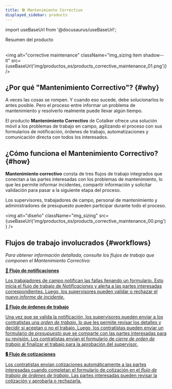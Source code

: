 ```yaml
---
title: 🛠 Mantenimiento Correctivo
displayed_sidebar: products
---
```


import useBaseUrl from '@docusaurus/useBaseUrl'; 

<span className="hero__title">Resumen del producto</span>
<br/>
<br/>

<img alt="corrective maintenance" className="img_sizing item shadow--tl" src={useBaseUrl('img/productos_es/products_corrective_maintenance_01.png')} />
<br/>

## ¿Por qué "Mantenimiento Correctivo"? {#why}

A veces las cosas se rompen. Y cuando eso sucede, debe solucionarlos lo antes posible. Pero el proceso entre informar un problema de mantenimiento y resolverlo realmente puede llevar algún tiempo.

El producto **Mantenimiento Correctivo** de Cotalker ofrece una solución móvil a los problemas de trabajo en campo, agilizando el proceso con sus formularios de notificación, órdenes de trabajo, automatizaciones y comunicación directa con todos los interesados.

## ¿Cómo funciona el Mantenimiento Correctivo? {#how}

**Mantenimiento correctivo** consta de tres flujos de trabajo integrados que conectan a las partes interesadas con los problemas de mantenimiento, lo que les permite informar incidentes, compartir información y solicitar validación para pasar a la siguiente etapa del proceso.

Los supervisores, trabajadores de campo, personal de mantenimiento y administradores de presupuesto pueden participar durante todo el proceso.

<img alt="diseño" className="img_sizing" src={useBaseUrl('img/productos_es/products_corrective_maintenance_00.png')} />
<br/>

## Flujos de trabajo involucrados {#workflows}

_Para obtener información detallada, consulte los flujos de trabajo que componen el Mantenimiento Correctivo:_

<div className="container">
<div className="row">

<div className="col col--12 margin-bottom--lg">
<a className="card2 padding--lg cardContainer_qNfC" href="/docs/products/workflows/notifications/overview">

<span className="hero__subtitle"><b>🔔 Flujo de notificaciones</b></span>

Los trabajadores de campo notifican las fallas llenando un formulario. Esto inicia el flujo de trabajo de _Notificaciones_ y alerta a las partes interesadas correspondientes. Luego, los supervisores pueden validar o rechazar el _nuevo informe de incidente_.

</a>
</div>

<div className="col col--12 margin-bottom--lg">
<a className="card2 padding--lg cardContainer_qNfC" href="/docs/products/workflows/work_orders/related-product/cm/overview_intro">

<span className="hero__subtitle"><b>🧾 Flujo de órdenes de trabajo</b></span>

Una vez que se valida la notificación, los supervisores pueden enviar a los contratistas una _orden de trabajo_, lo que les permite revisar los detalles y decidir si aceptan o no el trabajo. Luego, los contratistas pueden enviar un formulario de _presupuesto_ que se comparte con las partes interesadas para su revisión. Los contratistas envían el formulario de _cierre de orden de trabajo_ al finalizar el trabajo para la aprobación del supervisor.

</a>
</div>

<div className="col col--12 margin-bottom--lg">
<a className="card2 padding--lg cardContainer_qNfC" href="/docs/products/workflows/budget_management/related-product/cm/overview">

<span className="hero__subtitle"><b>💲 Flujo de cotizaciones</b></span>

Los contratistas envían cotizaciones automáticamente a las partes interesadas cuando completan el formulario de cotización en el _flujo de trabajo de órdenes de trabajo_. Las partes interesadas pueden revisar la cotización y aprobarla o rechazarla.

</a>
</div>

</div>
</div>
<br/>